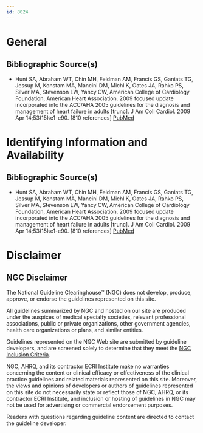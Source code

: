 ```yaml
---
id: 8024
---
```


# General

## Bibliographic Source(s)

- Hunt SA, Abraham WT, Chin MH, Feldman AM, Francis GS, Ganiats TG, Jessup M, Konstam MA, Mancini DM, Michl K, Oates JA, Rahko PS, Silver MA, Stevenson LW, Yancy CW, American College of Cardiology Foundation, American Heart Association. 2009 focused update incorporated into the ACC/AHA 2005 guidelines for the diagnosis and management of heart failure in adults [trunc]. J Am Coll Cardiol. 2009 Apr 14;53(15):e1-e90. [810 references] [ PubMed ](http://www.ncbi.nlm.nih.gov/entrez/query.fcgi?cmd=Retrieve&db=pubmed&dopt=Abstract&list_uids=19358937)

# Identifying Information and Availability

## Bibliographic Source(s)

- Hunt SA, Abraham WT, Chin MH, Feldman AM, Francis GS, Ganiats TG, Jessup M, Konstam MA, Mancini DM, Michl K, Oates JA, Rahko PS, Silver MA, Stevenson LW, Yancy CW, American College of Cardiology Foundation, American Heart Association. 2009 focused update incorporated into the ACC/AHA 2005 guidelines for the diagnosis and management of heart failure in adults [trunc]. J Am Coll Cardiol. 2009 Apr 14;53(15):e1-e90. [810 references] [ PubMed ](http://www.ncbi.nlm.nih.gov/entrez/query.fcgi?cmd=Retrieve&db=pubmed&dopt=Abstract&list_uids=19358937)

# Disclaimer

## NGC Disclaimer

The National Guideline Clearinghouse™ (NGC) does not develop, produce, approve, or endorse the guidelines represented on this site.

All guidelines summarized by NGC and hosted on our site are produced under the auspices of medical specialty societies, relevant professional associations, public or private organizations, other government agencies, health care organizations or plans, and similar entities.

Guidelines represented on the NGC Web site are submitted by guideline developers, and are screened solely to determine that they meet the [NGC Inclusion Criteria](/help-and-about/summaries/inclusion-criteria).

NGC, AHRQ, and its contractor ECRI Institute make no warranties concerning the content or clinical efficacy or effectiveness of the clinical practice guidelines and related materials represented on this site. Moreover, the views and opinions of developers or authors of guidelines represented on this site do not necessarily state or reflect those of NGC, AHRQ, or its contractor ECRI Institute, and inclusion or hosting of guidelines in NGC may not be used for advertising or commercial endorsement purposes.

Readers with questions regarding guideline content are directed to contact the guideline developer.

